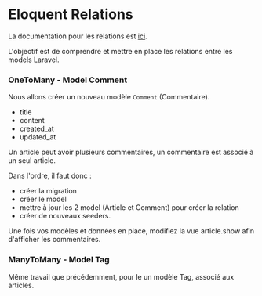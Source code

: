 # Eloquent Relations

La documentation pour les relations est [ici](https://laravel.com/docs/master/eloquent-relationships).

L'objectif est de comprendre et mettre en place les relations entre les models Laravel.


### OneToMany - Model Comment

Nous allons créer un nouveau modèle `Comment` (Commentaire).
- title
- content
- created_at
- updated_at


Un article peut avoir plusieurs commentaires, un commentaire est associé à un seul article.

Dans l'ordre, il faut donc :
- créer la migration
- créer le model
- mettre à jour les 2 model (Article et Comment) pour créer la relation
- créer de nouveaux seeders.

Une fois vos modèles et données en place, modifiez la vue article.show afin d'afficher les commentaires.


### ManyToMany - Model Tag

Même travail que précédemment, pour le un modèle Tag, associé aux articles.